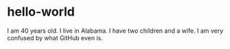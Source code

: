 # hello-world
I am 40 years old.  I live in Alabama.  I have two children and a wife.  I am very confused by what GitHub even is.
